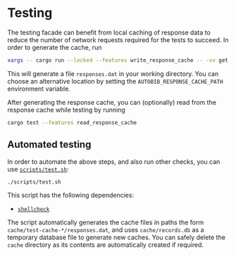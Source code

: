 # Testing

The testing facade can benefit from local caching of response data to reduce the number of network requests required for the tests to succeed.
In order to generate the cache, run
```bash
xargs -- cargo run --locked --features write_response_cache -- -vv get --retrieve-only --ignore-null < 'tests/remotes.txt'
```
This will generate a file `responses.dat` in your working directory.
You can choose an alternative location by setting the `AUTOBIB_RESPONSE_CACHE_PATH` environment variable.

After generating the response cache, you can (optionally) read from the response cache while testing by running
```sh
cargo test --features read_response_cache
```

## Automated testing
In order to automate the above steps, and also run other checks, you can use [`scripts/test.sh`](../scripts/test.sh):
```sh
./scripts/test.sh
```
This script has the following dependencies:
- [`shellcheck`](https://www.shellcheck.net/)

The script automatically generates the cache files in paths the form `cache/test-cache-*/responses.dat`, and uses `cache/records.db` as a temporary database file to generate new caches.
You can safely delete the `cache` directory as its contents are automatically created if required.
